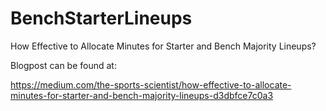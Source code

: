 # BenchStarterLineups
How Effective to Allocate Minutes for Starter and Bench Majority Lineups?

Blogpost can be found at:

https://medium.com/the-sports-scientist/how-effective-to-allocate-minutes-for-starter-and-bench-majority-lineups-d3dbfce7c0a3
